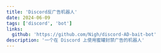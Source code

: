 ```yaml
---
title: 'Discord反广告机器人'
date: 2024-06-09
tags: ['discord', 'bot']
links:
  github: 'https://github.com/Nigh/discord-AD-bait-bot'
description: '一个在 Discord 上使用蜜罐封禁广告的机器人'
---
```

